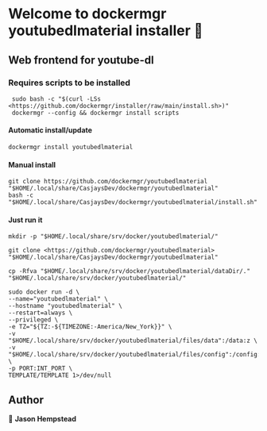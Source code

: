 # Welcome to dockermgr youtubedlmaterial installer 👋
  
## Web frontend for youtube-dl  
  
### Requires scripts to be installed

```shell
 sudo bash -c "$(curl -LSs <https://github.com/dockermgr/installer/raw/main/install.sh>)"
 dockermgr --config && dockermgr install scripts  
```

#### Automatic install/update  

```shell
dockermgr install youtubedlmaterial
```


#### Manual install

```shell
git clone https://github.com/dockermgr/youtubedlmaterial "$HOME/.local/share/CasjaysDev/dockermgr/youtubedlmaterial"
bash -c "$HOME/.local/share/CasjaysDev/dockermgr/youtubedlmaterial/install.sh"
```
  
#### Just run it

```shell
mkdir -p "$HOME/.local/share/srv/docker/youtubedlmaterial/"

git clone <https://github.com/dockermgr/youtubedlmaterial> "$HOME/.local/share/CasjaysDev/dockermgr/youtubedlmaterial"

cp -Rfva "$HOME/.local/share/srv/docker/youtubedlmaterial/dataDir/." "$HOME/.local/share/srv/docker/youtubedlmaterial/"

sudo docker run -d \
--name="youtubedlmaterial" \
--hostname "youtubedlmaterial" \
--restart=always \
--privileged \
-e TZ="${TZ:-${TIMEZONE:-America/New_York}}" \
-v "$HOME/.local/share/srv/docker/youtubedlmaterial/files/data":/data:z \
-v "$HOME/.local/share/srv/docker/youtubedlmaterial/files/config":/config:z \
-p PORT:INT_PORT \
TEMPLATE/TEMPLATE 1>/dev/null
```

## Author  

👤 **Jason Hempstead**  
